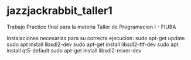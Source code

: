 # jazzjackrabbit_taller1
Trabajo Practico final para la materia Taller de Programacion I - FIUBA


Instalaciones necesarias para su correcta ejecucion:
sudo apt-get update
sudo apt install libsdl2-dev
sudo apt-get install libsdl2-ttf-dev
sudo apt install qt5-default
sudo apt-get install libsdl2-mixer-dev
